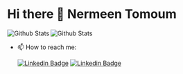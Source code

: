 # Hi there 👋 Nermeen Tomoum
<img align='left' alt='Github Stats' src='https://github-readme-stats.vercel.app/api?username=NrmeenTomoum&show_icons=true&theme=radical&hide_rank=true&count_private=true&from=2021-05-01&to=2024-05-01'>

![Github Stats](https://github-readme-stats.vercel.app/api?username=NrmeenTomoum&show_icons=true&theme=radical&count_private=true&custom_title=Github%20Stats%20(Last%203%20Years)&hide_rank=true&from=2021-05-01&to=2024-05-01)

- 📫 How to reach me:
  
  [![Linkedin Badge](https://img.shields.io/badge/-Gmail-d44638?style=flat-square&logo=Gmail&logoColor=white&link=mailto:nermeentomoum@gmail.com )](mailto:nermeentomoum@gmail.com)
  [![Linkedin Badge](https://img.shields.io/badge/-LinkedIn-blue?style=flat-square&logo=Linkedin&logoColor=white&link=https://www.linkedin.com/in/nrmeentomoum/)](https://www.linkedin.com/in/nrmeentomoum/)
